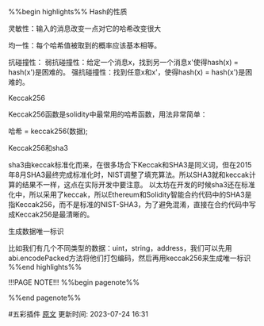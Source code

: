 %%begin highlights%%
Hash的性质​

灵敏性：输入的消息改变一点对它的哈希改变很大

均一性：每个哈希值被取到的概率应该基本相等。

抗碰撞性：
弱抗碰撞性：给定一个消息x，找到另一个消息x'使得hash(x) = hash(x')是困难的。
强抗碰撞性：找到任意x和x'，使得hash(x) = hash(x')是困难的。

Keccak256

Keccak256函数是solidity中最常用的哈希函数，用法非常简单：

哈希 = keccak256(数据);

Keccak256和sha3​

sha3由keccak标准化而来，在很多场合下Keccak和SHA3是同义词，但在2015年8月SHA3最终完成标准化时，NIST调整了填充算法。所以SHA3就和keccak计算的结果不一样，这点在实际开发中要注意。
以太坊在开发的时候sha3还在标准化中，所以采用了keccak，所以Ethereum和Solidity智能合约代码中的SHA3是指Keccak256，而不是标准的NIST-SHA3，为了避免混淆，直接在合约代码中写成Keccak256是最清晰的。

生成数据唯一标识

比如我们有几个不同类型的数据：uint，string，address，我们可以先用abi.encodePacked方法将他们打包编码，然后再用keccak256来生成唯一标识
%%end highlights%%

!!!PAGE NOTE!!!
%%begin pagenote%%

%%end pagenote%%

 #五彩插件 [原文](https://www.wtf.academy/solidity-advanced/Hash/)
更新时间: 2023-07-24 16:31